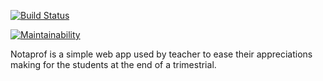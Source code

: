 [![Build Status](https://travis-ci.org/Tenebreizh/Notaprof.svg?branch=master)](https://travis-ci.org/Tenebreizh/Notaprof)

[![Maintainability](https://api.codeclimate.com/v1/badges/55aa876f4504b3500764/maintainability)](https://codeclimate.com/github/Tenebreizh/Notaprof/maintainability)

Notaprof is a simple web app used by teacher to ease their appreciations making for the students at the end of a trimestrial.
